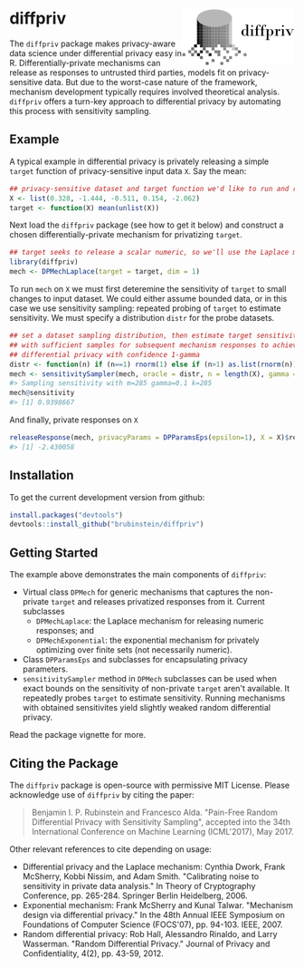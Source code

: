 <!-- README.md is generated from README.Rmd. Please edit that file -->
diffpriv <img src="man/figures/logo.png" align="right" />
=========================================================

The `diffpriv` package makes privacy-aware data science under differential privacy easy in R. Differentially-private mechanisms can release as responses to untrusted third parties, models fit on privacy-sensitive data. But due to the worst-case nature of the framework, mechanism development typically requires involved theoretical analysis. `diffpriv` offers a turn-key approach to differential privacy by automating this process with sensitivity sampling.

Example
-------

A typical example in differential privacy is privately releasing a simple `target` function of privacy-sensitive input data `X`. Say the mean:

``` r
## privacy-sensitive dataset and target function we'd like to run and release
X <- list(0.328, -1.444, -0.511, 0.154, -2.062)
target <- function(X) mean(unlist(X))
```

Next load the `diffpriv` package (see how to get it below) and construct a chosen differentially-private mechanism for privatizing `target`.

``` r
## target seeks to release a scalar numeric, so we'll use the Laplace mechanism
library(diffpriv)
mech <- DPMechLaplace(target = target, dim = 1)
```

To run `mech` on `X` we must first deteremine the sensitivity of `target` to small changes to input dataset. We could either assume bounded data, or in this case we use sensitivity sampling: repeated probing of `target` to estimate sensitivity. We must specify a distribution `distr` for the probe datasets.

``` r
## set a dataset sampling distribution, then estimate target sensitivity with
## with sufficient samples for subsequent mechanism responses to achieve random
## differential privacy with confidence 1-gamma
distr <- function(n) if (n==1) rnorm(1) else if (n>1) as.list(rnorm(n))
mech <- sensitivitySampler(mech, oracle = distr, n = length(X), gamma = 0.1)
#> Sampling sensitivity with m=285 gamma=0.1 k=285
mech@sensitivity
#> [1] 0.9398667
```

And finally, private responses on `X`

``` r
releaseResponse(mech, privacyParams = DPParamsEps(epsilon=1), X = X)$response
#> [1] -2.430058
```

Installation
------------

To get the current development version from github:

``` r
install.packages("devtools")
devtools::install_github("brubinstein/diffpriv")
```

Getting Started
---------------

The example above demonstrates the main components of `diffpriv`:

-   Virtual class `DPMech` for generic mechanisms that captures the non-private `target` and releases privatized responses from it. Current subclasses
    -   `DPMechLaplace`: the Laplace mechanism for releasing numeric responses; and
    -   `DPMechExponential`: the exponential mechanism for privately optimizing over finite sets (not necessarily numeric).
-   Class `DPParamsEps` and subclasses for encapsulating privacy parameters.
-   `sensitivitySampler` method in `DPMech` subclasses can be used when exact bounds on the sensitivity of non-private `target` aren't available. It repeatedly probes `target` to estimate sensitivity. Running mechanisms with obtained sensitivites yield slightly weaked random differential privacy.

Read the package vignette for more.

Citing the Package
------------------

The `diffpriv` package is open-source with permissive MIT License. Please acknowledge use of `diffpriv` by citing the paper:

> Benjamin I. P. Rubinstein and Francesco Alda. "Pain-Free Random Differential Privacy with Sensitivity Sampling", accepted into the 34th International Conference on Machine Learning (ICML'2017), May 2017.

Other relevant references to cite depending on usage:

-   Differential privacy and the Laplace mechanism: Cynthia Dwork, Frank McSherry, Kobbi Nissim, and Adam Smith. "Calibrating noise to sensitivity in private data analysis." In Theory of Cryptography Conference, pp. 265-284. Springer Berlin Heidelberg, 2006.
-   Exponential mechanism: Frank McSherry and Kunal Talwar. "Mechanism design via differential privacy." In the 48th Annual IEEE Symposium on Foundations of Computer Science (FOCS'07), pp. 94-103. IEEE, 2007.
-   Random differential privacy: Rob Hall, Alessandro Rinaldo, and Larry Wasserman. "Random Differential Privacy." Journal of Privacy and Confidentiality, 4(2), pp. 43-59, 2012.
